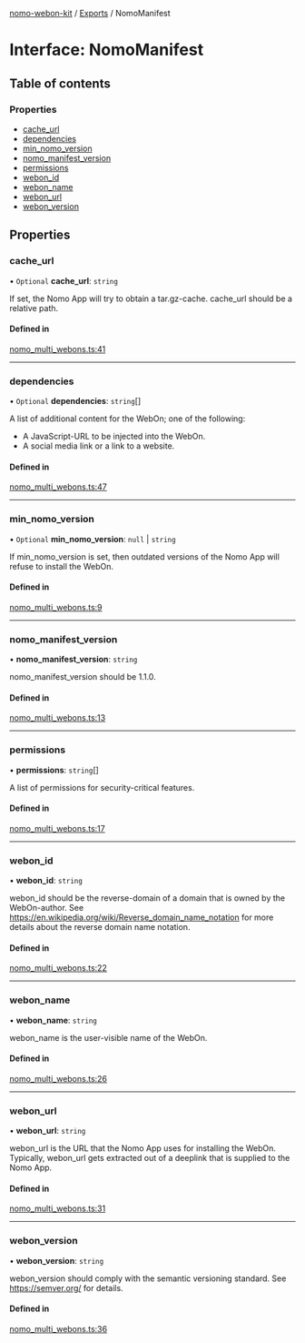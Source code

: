 [nomo-webon-kit](../README.md) / [Exports](../modules.md) / NomoManifest

# Interface: NomoManifest

## Table of contents

### Properties

- [cache\_url](NomoManifest.md#cache_url)
- [dependencies](NomoManifest.md#dependencies)
- [min\_nomo\_version](NomoManifest.md#min_nomo_version)
- [nomo\_manifest\_version](NomoManifest.md#nomo_manifest_version)
- [permissions](NomoManifest.md#permissions)
- [webon\_id](NomoManifest.md#webon_id)
- [webon\_name](NomoManifest.md#webon_name)
- [webon\_url](NomoManifest.md#webon_url)
- [webon\_version](NomoManifest.md#webon_version)

## Properties

### cache\_url

• `Optional` **cache\_url**: `string`

If set, the Nomo App will try to obtain a tar.gz-cache.
cache_url should be a relative path.

#### Defined in

[nomo_multi_webons.ts:41](https://github.com/nomo-app/nomo-webon-kit/blob/058602e/nomo-webon-kit/src/nomo_multi_webons.ts#L41)

___

### dependencies

• `Optional` **dependencies**: `string`[]

A list of additional content for the WebOn; one of the following:
- A JavaScript-URL to be injected into the WebOn.
- A social media link or a link to a website.

#### Defined in

[nomo_multi_webons.ts:47](https://github.com/nomo-app/nomo-webon-kit/blob/058602e/nomo-webon-kit/src/nomo_multi_webons.ts#L47)

___

### min\_nomo\_version

• `Optional` **min\_nomo\_version**: ``null`` \| `string`

If min_nomo_version is set, then outdated versions of the Nomo App will refuse to install the WebOn.

#### Defined in

[nomo_multi_webons.ts:9](https://github.com/nomo-app/nomo-webon-kit/blob/058602e/nomo-webon-kit/src/nomo_multi_webons.ts#L9)

___

### nomo\_manifest\_version

• **nomo\_manifest\_version**: `string`

nomo_manifest_version should be 1.1.0.

#### Defined in

[nomo_multi_webons.ts:13](https://github.com/nomo-app/nomo-webon-kit/blob/058602e/nomo-webon-kit/src/nomo_multi_webons.ts#L13)

___

### permissions

• **permissions**: `string`[]

A list of permissions for security-critical features.

#### Defined in

[nomo_multi_webons.ts:17](https://github.com/nomo-app/nomo-webon-kit/blob/058602e/nomo-webon-kit/src/nomo_multi_webons.ts#L17)

___

### webon\_id

• **webon\_id**: `string`

webon_id should be the reverse-domain of a domain that is owned by the WebOn-author.
See https://en.wikipedia.org/wiki/Reverse_domain_name_notation for more details about the reverse domain name notation.

#### Defined in

[nomo_multi_webons.ts:22](https://github.com/nomo-app/nomo-webon-kit/blob/058602e/nomo-webon-kit/src/nomo_multi_webons.ts#L22)

___

### webon\_name

• **webon\_name**: `string`

webon_name is the user-visible name of the WebOn.

#### Defined in

[nomo_multi_webons.ts:26](https://github.com/nomo-app/nomo-webon-kit/blob/058602e/nomo-webon-kit/src/nomo_multi_webons.ts#L26)

___

### webon\_url

• **webon\_url**: `string`

webon_url is the URL that the Nomo App uses for installing the WebOn.
Typically, webon_url gets extracted out of a deeplink that is supplied to the Nomo App.

#### Defined in

[nomo_multi_webons.ts:31](https://github.com/nomo-app/nomo-webon-kit/blob/058602e/nomo-webon-kit/src/nomo_multi_webons.ts#L31)

___

### webon\_version

• **webon\_version**: `string`

webon_version should comply with the semantic versioning standard.
See https://semver.org/ for details.

#### Defined in

[nomo_multi_webons.ts:36](https://github.com/nomo-app/nomo-webon-kit/blob/058602e/nomo-webon-kit/src/nomo_multi_webons.ts#L36)

